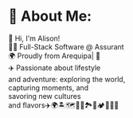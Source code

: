 # 💫 About Me:
👋 Hi, I'm Alison! <br/>
👨‍💻 Full-Stack Software  @ Assurant<br>🌍 Proudly from Arequipa| 📍<br>✈️ Passionate about lifestyle<br> and adventure: exploring the world, <br>capturing moments, and <br>savoring new cultures <br>and flavors✈️🌍🏝️🗺️🚂🗽🏞️🚢🏕️📸🍲🎢

